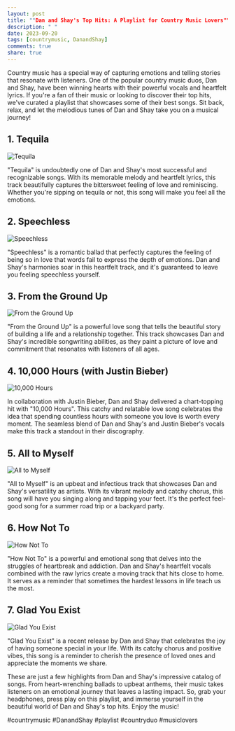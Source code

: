 ```yaml
---
layout: post
title: ""Dan and Shay's Top Hits: A Playlist for Country Music Lovers""
description: " "
date: 2023-09-20
tags: [countrymusic, DanandShay]
comments: true
share: true
---
```


Country music has a special way of capturing emotions and telling stories that resonate with listeners. One of the popular country music duos, Dan and Shay, have been winning hearts with their powerful vocals and heartfelt lyrics. If you're a fan of their music or looking to discover their top hits, we've curated a playlist that showcases some of their best songs. Sit back, relax, and let the melodious tunes of Dan and Shay take you on a musical journey!

## 1. Tequila
![Tequila](https://source.unsplash.com/1600x900/?music,guitar)

"Tequila" is undoubtedly one of Dan and Shay's most successful and recognizable songs. With its memorable melody and heartfelt lyrics, this track beautifully captures the bittersweet feeling of love and reminiscing. Whether you're sipping on tequila or not, this song will make you feel all the emotions.

## 2. Speechless
![Speechless](https://source.unsplash.com/1600x900/?music,romance)

"Speechless" is a romantic ballad that perfectly captures the feeling of being so in love that words fail to express the depth of emotions. Dan and Shay's harmonies soar in this heartfelt track, and it's guaranteed to leave you feeling speechless yourself.

## 3. From the Ground Up
![From the Ground Up](https://source.unsplash.com/1600x900/?music,couple)

"From the Ground Up" is a powerful love song that tells the beautiful story of building a life and a relationship together. This track showcases Dan and Shay's incredible songwriting abilities, as they paint a picture of love and commitment that resonates with listeners of all ages.

## 4. 10,000 Hours (with Justin Bieber)
![10,000 Hours](https://source.unsplash.com/1600x900/?music,duo)

In collaboration with Justin Bieber, Dan and Shay delivered a chart-topping hit with "10,000 Hours". This catchy and relatable love song celebrates the idea that spending countless hours with someone you love is worth every moment. The seamless blend of Dan and Shay's and Justin Bieber's vocals make this track a standout in their discography.

## 5. All to Myself
![All to Myself](https://source.unsplash.com/1600x900/?music,solo)

"All to Myself" is an upbeat and infectious track that showcases Dan and Shay's versatility as artists. With its vibrant melody and catchy chorus, this song will have you singing along and tapping your feet. It's the perfect feel-good song for a summer road trip or a backyard party.

## 6. How Not To
![How Not To](https://source.unsplash.com/1600x900/?music,sad)

"How Not To" is a powerful and emotional song that delves into the struggles of heartbreak and addiction. Dan and Shay's heartfelt vocals combined with the raw lyrics create a moving track that hits close to home. It serves as a reminder that sometimes the hardest lessons in life teach us the most.

## 7. Glad You Exist
![Glad You Exist](https://source.unsplash.com/1600x900/?music,happiness)

"Glad You Exist" is a recent release by Dan and Shay that celebrates the joy of having someone special in your life. With its catchy chorus and positive vibes, this song is a reminder to cherish the presence of loved ones and appreciate the moments we share.

These are just a few highlights from Dan and Shay's impressive catalog of songs. From heart-wrenching ballads to upbeat anthems, their music takes listeners on an emotional journey that leaves a lasting impact. So, grab your headphones, press play on this playlist, and immerse yourself in the beautiful world of Dan and Shay's top hits. Enjoy the music!

#countrymusic #DanandShay #playlist #countryduo #musiclovers
